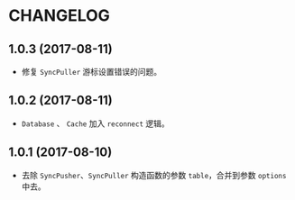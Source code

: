 # CHANGELOG

## 1.0.3 (2017-08-11)

* 修复 `SyncPuller` 游标设置错误的问题。

## 1.0.2 (2017-08-11)

* `Database` 、 `Cache` 加入 `reconnect` 逻辑。

## 1.0.1 (2017-08-10)

* 去除 `SyncPusher`、`SyncPuller` 构造函数的参数 `table`，合并到参数 `options` 中去。

